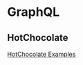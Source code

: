 #

# GraphQL

## HotChocolate

[HotChocolate Examples](https://github.com/ChilliCream/hotchocolate-examples)

## 